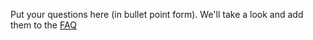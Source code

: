 Put your questions here (in bullet point form). We'll take a look and add them to the [FAQ](./FAQ.md)
